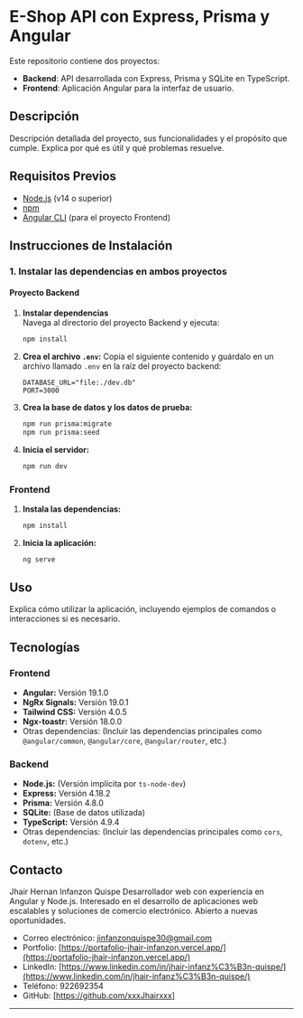 # E-Shop API con Express, Prisma y Angular

Este repositorio contiene dos proyectos:

- **Backend**: API desarrollada con Express, Prisma y SQLite en TypeScript.
- **Frontend**: Aplicación Angular para la interfaz de usuario.

## Descripción

Descripción detallada del proyecto, sus funcionalidades y el propósito que cumple. Explica por qué es útil y qué problemas resuelve.

## Requisitos Previos

- [Node.js](https://nodejs.org/) (v14 o superior)
- [npm](https://www.npmjs.com/)
- [Angular CLI](https://angular.io/cli) (para el proyecto Frontend)

## Instrucciones de Instalación

### 1. Instalar las dependencias en ambos proyectos

#### Proyecto Backend

1. **Instalar dependencias**  
   Navega al directorio del proyecto Backend y ejecuta:
   ```bash
   npm install

2.  **Crea el archivo `.env`:**
    Copia el siguiente contenido y guárdalo en un archivo llamado `.env` en la raíz del proyecto backend:
    ```
    DATABASE_URL="file:./dev.db"
    PORT=3000
    ```
3.  **Crea la base de datos y los datos de prueba:**
    ```bash
    npm run prisma:migrate
    npm run prisma:seed
    ```
4.  **Inicia el servidor:**
    ```bash
    npm run dev
    ```

### Frontend

1.  **Instala las dependencias:**
    ```bash
    npm install
    ```
2.  **Inicia la aplicación:**
    ```bash
    ng serve
    ```

## Uso

Explica cómo utilizar la aplicación, incluyendo ejemplos de comandos o interacciones si es necesario.

## Tecnologías

### Frontend

-   **Angular:** Versión 19.1.0
-   **NgRx Signals:** Versión 19.0.1
-   **Tailwind CSS:** Versión 4.0.5
-   **Ngx-toastr:** Versión 18.0.0
-   Otras dependencias:  (Incluir las dependencias principales como `@angular/common`, `@angular/core`, `@angular/router`, etc.)

### Backend

-   **Node.js:** (Versión implícita por `ts-node-dev`)
-   **Express:** Versión 4.18.2
-   **Prisma:** Versión 4.8.0
-   **SQLite:** (Base de datos utilizada)
-   **TypeScript:** Versión 4.9.4
-   Otras dependencias: (Incluir las dependencias principales como `cors`, `dotenv`, etc.)


## Contacto

Jhair Hernan Infanzon Quispe
Desarrollador web con experiencia en Angular y Node.js.
Interesado en el desarrollo de aplicaciones web escalables y soluciones de comercio electrónico.
Abierto a nuevas oportunidades.

*   Correo electrónico: jinfanzonquispe30@gmail.com
*   Portfolio: [https://portafolio-jhair-infanzon.vercel.app/](https://portafolio-jhair-infanzon.vercel.app/)
*   LinkedIn: [https://www.linkedin.com/in/jhair-infanz%C3%B3n-quispe/](https://www.linkedin.com/in/jhair-infanz%C3%B3n-quispe/)
*   Teléfono: 922692354
*   GitHub: [https://github.com/xxxJhairxxx]

---
